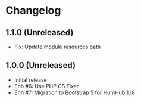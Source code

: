 Changelog
=========

1.1.0 (Unreleased)
-------------------------
- Fix: Update module resources path

1.0.0 (Unreleased)
------------------
- Initial release
- Enh #6: Use PHP CS Fixer
- Enh #7: Migration to Bootstrap 5 for HumHub 1.18
